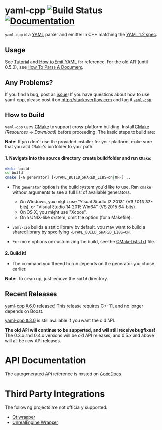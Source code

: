 # yaml-cpp ![Build Status](https://github.com/jbeder/yaml-cpp/actions/workflows/build.yml/badge.svg) [![Documentation](https://codedocs.xyz/jbeder/yaml-cpp.svg)](https://codedocs.xyz/jbeder/yaml-cpp/)

`yaml-cpp` is a [YAML](http://www.yaml.org/) parser and emitter in C++ matching the [YAML 1.2 spec](http://www.yaml.org/spec/1.2/spec.html).

## Usage

See [Tutorial](https://github.com/jbeder/yaml-cpp/wiki/Tutorial) and [How to Emit YAML](https://github.com/jbeder/yaml-cpp/wiki/How-To-Emit-YAML) for reference. For the old API (until 0.5.0), see [How To Parse A Document](https://github.com/jbeder/yaml-cpp/wiki/How-To-Parse-A-Document-(Old-API)).

## Any Problems?

If you find a bug, post an [issue](https://github.com/jbeder/yaml-cpp/issues)! If you have questions about how to use yaml-cpp, please post it on http://stackoverflow.com and tag it [`yaml-cpp`](http://stackoverflow.com/questions/tagged/yaml-cpp).

## How to Build

`yaml-cpp` uses [CMake](http://www.cmake.org) to support cross-platform building. Install [CMake](http://www.cmake.org) _(Resources -> Download)_ before proceeding. The basic steps to build are:

**Note:** If you don't use the provided installer for your platform, make sure that you add `CMake`'s bin folder to your path.

#### 1. Navigate into the source directory, create build folder and run `CMake`:

```sh
mkdir build
cd build
cmake [-G generator] [-DYAML_BUILD_SHARED_LIBS=on|OFF] ..
```

  * The `generator` option is the build system you'd like to use. Run `cmake` without arguments to see a full list of available generators.
    * On Windows, you might use "Visual Studio 12 2013" (VS 2013 32-bits), or "Visual Studio 14 2015 Win64" (VS 2015 64-bits).
    * On OS X, you might use "Xcode".
    * On a UNIX-like system, omit the option (for a Makefile).

  * `yaml-cpp` builds a static library by default, you may want to build a shared library by specifying `-DYAML_BUILD_SHARED_LIBS=ON`.

  * For more options on customizing the build, see the [CMakeLists.txt](https://github.com/jbeder/yaml-cpp/blob/master/CMakeLists.txt) file.

#### 2. Build it!
  * The command you'll need to run depends on the generator you chose earlier.

**Note:** To clean up, just remove the `build` directory.

## Recent Releases

[yaml-cpp 0.6.0](https://github.com/jbeder/yaml-cpp/releases/tag/yaml-cpp-0.6.0) released! This release requires C++11, and no longer depends on Boost.

[yaml-cpp 0.3.0](https://github.com/jbeder/yaml-cpp/releases/tag/release-0.3.0) is still available if you want the old API.

**The old API will continue to be supported, and will still receive bugfixes!** The 0.3.x and 0.4.x versions will be old API releases, and 0.5.x and above will all be new API releases.

# API Documentation

The autogenerated API reference is hosted on [CodeDocs](https://codedocs.xyz/jbeder/yaml-cpp/index.html)

# Third Party Integrations

The following projects are not officially supported:

- [Qt wrapper](https://gist.github.com/brcha/d392b2fe5f1e427cc8a6)
- [UnrealEngine Wrapper](https://github.com/jwindgassen/UnrealYAML)
